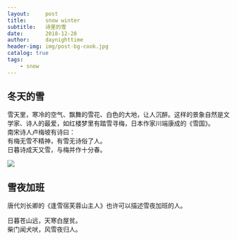 ```yaml
---
layout:     post
title:      snow winter
subtitle:   诗里的雪
date:       2018-12-28
author:     daynighttime
header-img: img/post-bg-cook.jpg
catalog: true
tags:
    - snow
---
```


## 冬天的雪
雪天里，寒冷的空气、飘舞的雪花、白色的大地，让人沉醉。这样的景象自然是文学家、诗人的最爱，如红楼梦里有踏雪寻梅，日本作家川端康成的《雪国》。  
南宋诗人卢梅坡有诗曰：  
有梅无雪不精神，有雪无诗俗了人。  
日暮诗成天又雪，与梅并作十分春。  

![](https://abc.2008php.com/2014_Website_appreciate/2014-02-20/20140220210204.jpg)

## 雪夜加班
唐代刘长卿的《逢雪宿芙蓉山主人》也许可以描述雪夜加班的人。  

日暮苍山远，天寒白屋贫。  
柴门闻犬吠，风雪夜归人。   

 

